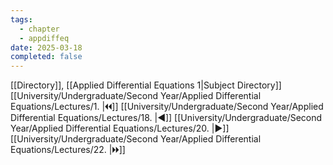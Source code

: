 ```yaml
---
tags:
  - chapter
  - appdiffeq
date: 2025-03-18
completed: false
---
```

[[Directory]], [[Applied Differential Equations 1|Subject Directory]]
[[University/Undergraduate/Second Year/Applied Differential Equations/Lectures/1. |🞀🞀]] [[University/Undergraduate/Second Year/Applied Differential Equations/Lectures/18. |◀]] [[University/Undergraduate/Second Year/Applied Differential Equations/Lectures/20. |▶]] [[University/Undergraduate/Second Year/Applied Differential Equations/Lectures/22. |🞂🞂]]
# 
## 
### 